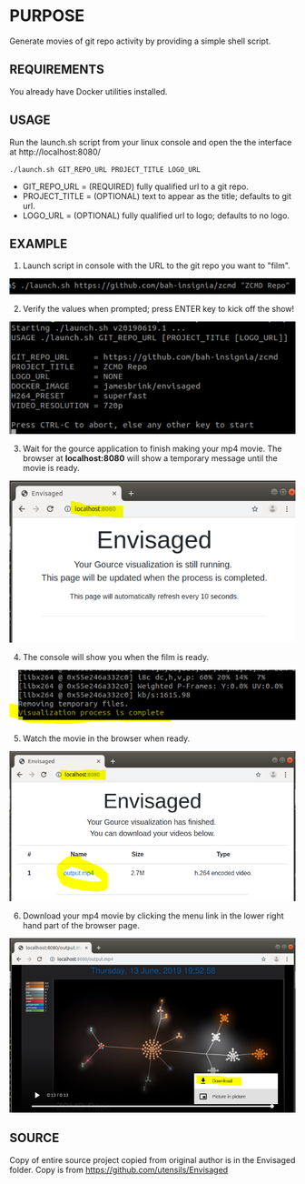 PURPOSE
=======
Generate movies of git repo activity by providing a simple shell script.

REQUIREMENTS
------------
You already have Docker utilities installed.

USAGE
-----
Run the launch.sh script from your linux console and open the the interface at http://localhost:8080/

```
./launch.sh GIT_REPO_URL PROJECT_TITLE LOGO_URL
```

* GIT_REPO_URL = (REQUIRED) fully qualified url to a git repo.
* PROJECT_TITLE = (OPTIONAL) text to appear as the title; defaults to git url.
* LOGO_URL = (OPTIONAL) fully qualified url to logo; defaults to no logo.

EXAMPLE
-------
1. Launch script in console with the URL to the git repo you want to "film".

![launch with params](wiki-assets/pics/launch-gource-0.png)

2. Verify the values when prompted; press ENTER key to kick off the show!

![verification screen](wiki-assets/pics/launch-gource-1.png)

3. Wait for the gource application to finish making your mp4 movie.  The browser at __localhost:8080__ will show a temporary message until the movie is ready.

![browser movie not ready](wiki-assets/pics/launch-gource-2-browser.png)

4. The console will show you when the film is ready.

![console movie created message](wiki-assets/pics/launch-gource-3-done-console.png)

5. Watch the movie in the browser when ready.

![watch in browser](wiki-assets/pics/launch-gource-4-done-browser.png)

6. Download your mp4 movie by clicking the menu link in the lower right hand part of the browser page.

![download the file from browser](wiki-assets/pics/launch-gource-5-download-browser.png)

SOURCE
------
Copy of entire source project copied from original author is in the Envisaged folder.
Copy is from https://github.com/utensils/Envisaged

